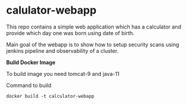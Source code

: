 # calulator-webapp

This repo contains a simple web application which has a calculator and provide which day one was born using date of birth.

Main goal of the webapp is to show how to setup security scans using jenkins pipeline and observability of a cluster.

**Build Docker Image**

To build image you need tomcat-9 and java-11

Command to build

```
docker build -t calculator-webapp
```


